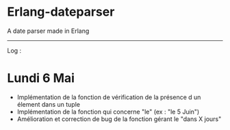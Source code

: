 Erlang-dateparser
=================

A date parser made in Erlang

***
Log :

# Lundi 6 Mai 
- Implémentation de la fonction de vérification de la présence d un élement dans un tuple
- Implémentation de la fonction qui concerne "le" (ex : "le 5 Juin")
- Amélioration et correction de bug de la fonction gérant le "dans X jours"

